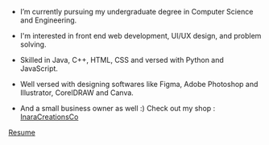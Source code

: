 * I’m currently pursuing my undergraduate degree in Computer Science and Engineering. 
* I'm interested in front end web development, UI/UX design, and problem solving. 
* Skilled in Java, C++, HTML, CSS and versed with Python and JavaScript.
* Well versed with designing softwares like Figma, Adobe Photoshop and Illustrator, CorelDRAW and Canva.

* And a small business owner as well :) Check out my shop : [InaraCreationsCo](https://www.inaracreationsco.com/)
 
[Resume](https://purvigujar.github.io/purvigujar/Purvi_Gujar.pdf)
